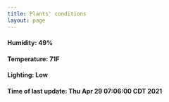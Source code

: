 ```yaml
---
title: Plants' conditions
layout: page
---
```



#### Humidity: 49%
#### Temperature: 71F
#### Lighting: Low
#### Time of last update: Thu Apr 29 07:06:00 CDT 2021
